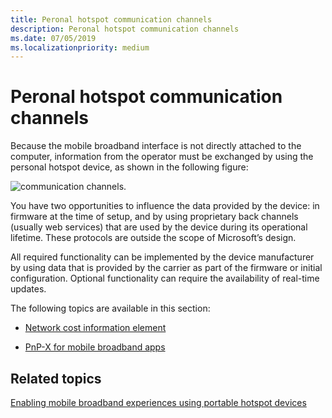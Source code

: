 ```yaml
---
title: Peronal hotspot communication channels
description: Peronal hotspot communication channels
ms.date: 07/05/2019
ms.localizationpriority: medium
---
```


# Peronal hotspot communication channels


Because the mobile broadband interface is not directly attached to the computer, information from the operator must be exchanged by using the personal hotspot device, as shown in the following figure:

![communication channels.](images/fig1-mb-commchannels.jpg)

You have two opportunities to influence the data provided by the device: in firmware at the time of setup, and by using proprietary back channels (usually web services) that are used by the device during its operational lifetime. These protocols are outside the scope of Microsoft’s design.

All required functionality can be implemented by the device manufacturer by using data that is provided by the carrier as part of the firmware or initial configuration. Optional functionality can require the availability of real-time updates.

The following topics are available in this section:

-   [Network cost information element](network-cost-information-element.md)

-   [PnP-X for mobile broadband apps](pnp-x-for-mobile-broadband-apps.md)

## <span id="related_topics"></span>Related topics


[Enabling mobile broadband experiences using portable hotspot devices](enabling-mobile-broadband-experiences-using-portable-hotspot-devices.md)

 

 






